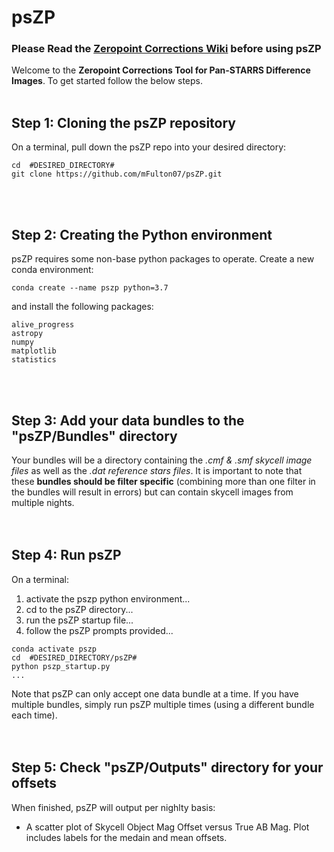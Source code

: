 # psZP
### Please Read the [Zeropoint Corrections Wiki](https://psweb.mp.qub.ac.uk/psat-lv-wiki/index.php/Zeropoint_Corrections_for_Pan-STARRS_difference_images) before using psZP <br />

Welcome to the **Zeropoint Corrections Tool for Pan-STARRS Difference Images**. To get started follow the below steps.<br /><br />

## Step 1: Cloning the psZP repository
On a terminal, pull down the psZP repo into your desired directory:
```
cd  #DESIRED_DIRECTORY#
git clone https://github.com/mFulton07/psZP.git
```
<br /><br />
## Step 2: Creating the Python environment
psZP requires some non-base python packages to operate.
Create a new conda environment:
```
conda create --name pszp python=3.7
```
and install the following packages:
```
alive_progress
astropy
numpy
matplotlib 
statistics
```
<br /><br />
## Step 3: Add your data bundles to the "psZP/Bundles" directory
Your bundles will be a directory containing the _.cmf & .smf skycell image files_ as well as the _.dat reference stars files_. It is important to note that these **bundles should be filter specific** (combining more than one filter in the bundles will result in errors) but can contain skycell images from multiple nights.
<br /><br /><br />
## Step 4: Run psZP
On a terminal:
1. activate the pszp python environment...
2. cd to the psZP directory...
3. run the psZP startup file...
4. follow the psZP prompts provided...
```
conda activate pszp
cd  #DESIRED_DIRECTORY/psZP#
python pszp_startup.py
...
```
Note that psZP can only accept one data bundle at a  time. If you have multiple bundles, simply run psZP multiple times (using a different bundle each time).
<br /><br /><br />
## Step 5: Check "psZP/Outputs" directory for your offsets
When finished, psZP will output per nighlty basis:
* A scatter plot of Skycell Object Mag Offset versus True AB Mag. Plot includes labels for the medain and mean offsets.
